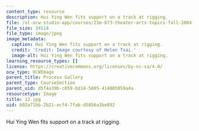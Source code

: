 ```yaml
---
content_type: resource
description: Hui Ying Wen fits support on a track at rigging.
file: /ol-ocw-studio-app/courses/21m-873-theater-arts-topics-fall-2004-january-iap-2005/602a71bb2b21ecf47fabd5856a3be892_12.jpg
file_size: 34114
file_type: image/jpeg
image_metadata:
  caption: Hui Ying Wen fits support on a track at rigging.
  credit: 'Credit: Image courtesy of Helen Tsai.'
  image-alt: Hui Ying Wen fits support on a track at rigging.
learning_resource_types: []
license: https://creativecommons.org/licenses/by-nc-sa/4.0/
ocw_type: OCWImage
parent_title: Process Gallery
parent_type: CourseSection
parent_uid: d5f4a39b-c859-bd14-5805-414005059a4a
resourcetype: Image
title: 12.jpg
uid: 602a71bb-2b21-ecf4-7fab-d5856a3be892
---
```

Hui Ying Wen fits support on a track at rigging.